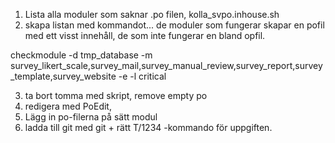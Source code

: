 

1. Lista alla moduler som saknar .po filen, kolla_svpo.inhouse.sh
2. skapa listan med kommandot... de moduler som fungerar skapar en pofil med ett visst innehåll, de som inte fungerar en bland opfil.


checkmodule -d tmp_database -m survey_likert_scale,survey_mail,survey_manual_review,survey_report,survey_template,survey_website -e -l critical


3. ta bort tomma med skript, remove empty po
4. redigera med PoEdit,
5. Lägg in po-filerna på sätt modul
6. ladda till git med git + rätt T/1234 -kommando för uppgiften. 
